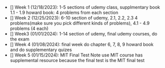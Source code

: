 - [] Week 1 (12/18/2023): 1-5 sections of udemy class, supplmentary book 1.1 - 1.9 howard book: 4 problems from each section
- [] Week 2 (12/25/2023): 6-10 section of udemy,  2.1, 2.2, 2.3 4 problems(make sure you pick different kinds of problems), 4.1 - 4.9 problems (4 each)
- [] Week3 (01/01/2024): 1-14 section of udemy, final udemy courses, do the exam
- [] Week 4 (01/08/2024): final week do chapter 6, 7, 8, 9 howard book and do supplementary quizes
- [] Week 5 (01/15/2024): MIT Final Test
Note use MIT course has supplemental resource because the final test is the MIT final test
